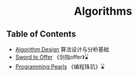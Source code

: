 <h1 style="text-align:center">Algorithms</h1>


## Table of Contents

+ [Algorithm Design](/docs/Algorithms/AlgorithmDesign.md) 算法设计与分析基础 
+ [Sword to Offer]() 《剑指offer》⌛
+ [Programming Pearls]()   《编程珠玑》⌛

